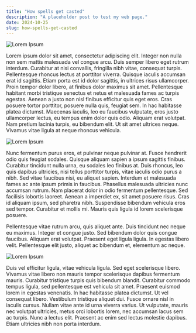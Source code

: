 ```yaml
---
title: "How spells get casted"
description: "A placeholder post to test my web page."
date: 2024-10-25
slug: how-spells-get-casted
---
```


![Lorem Ipsum](https://i.pinimg.com/originals/59/8e/6f/598e6f23715f587c7121fbb0e3f274cd.gif)

Lorem ipsum dolor sit amet, consectetur adipiscing elit. Integer non nulla non sem mattis malesuada vel congue arcu. Duis semper libero eget rutrum interdum. Curabitur at nisi convallis, fringilla nibh vitae, consequat turpis. Pellentesque rhoncus lectus at porttitor viverra. Quisque iaculis accumsan erat id sagittis. Etiam porta est id dolor sagittis, in ultrices risus ullamcorper. Proin tempor dolor libero, at finibus dolor maximus sit amet. Pellentesque habitant morbi tristique senectus et netus et malesuada fames ac turpis egestas. Aenean a justo non nisl finibus efficitur quis eget eros. Cras posuere tortor porttitor, posuere nulla quis, feugiat sem. In hac habitasse platea dictumst. Maecenas iaculis, leo eu faucibus vulputate, eros justo ullamcorper lectus, eu tempus enim dolor quis odio. Aliquam erat volutpat. Nam pretium lacinia turpis, eu bibendum elit. Ut sit amet ultrices neque. Vivamus vitae ligula at neque rhoncus vehicula.

![Lorem Ipsum](https://i.pinimg.com/originals/da/5b/ae/da5bae2156ca1043482eddaa37126101.gif)

Nunc fermentum purus eros, et pulvinar neque pulvinar at. Fusce hendrerit odio quis feugiat sodales. Quisque aliquam sapien a ipsum sagittis finibus. Curabitur tincidunt nulla urna, eu sodales leo finibus at. Duis rhoncus, leo quis dapibus ultricies, nisi tellus porttitor turpis, vitae iaculis odio purus a nibh. Sed vitae faucibus nisi, eu aliquet sapien. Interdum et malesuada fames ac ante ipsum primis in faucibus. Phasellus malesuada ultricies nunc accumsan rutrum. Nam placerat dolor in odio fermentum pellentesque. Sed facilisis lobortis laoreet. Aenean a imperdiet ex, sit amet posuere risus. Cras id aliquam ipsum, sed pharetra nibh. Suspendisse bibendum vehicula eros sed tempor. Curabitur et mollis mi. Mauris quis ligula id lorem scelerisque posuere.

Pellentesque vitae rutrum arcu, quis aliquet ante. Duis tincidunt nec neque eu maximus. Integer et congue justo. Sed bibendum dolor quis congue faucibus. Aliquam erat volutpat. Praesent eget ligula ligula. In egestas libero velit. Pellentesque elit justo, aliquet ac bibendum et, elementum ac neque.

![Lorem Ipsum](https://i.pinimg.com/564x/29/2d/d0/292dd03a92f7e25007ebbef49bb7c04b.jpg)

Duis vel efficitur ligula, vitae vehicula ligula. Sed eget scelerisque libero. Vivamus vitae libero non mauris tempor scelerisque dapibus fermentum mauris. Curabitur tristique turpis quis bibendum blandit. Curabitur commodo tempus ligula, sed pellentesque est vehicula sit amet. Praesent euismod lorem in egestas venenatis. In hac habitasse platea dictumst. Ut vel consequat libero. Vestibulum tristique aliquet dui. Fusce ornare nisl in iaculis cursus. Nullam vitae ante id urna viverra varius. Ut vulputate, mauris nec volutpat ultricies, metus orci lobortis lorem, nec accumsan lacus sem ac turpis. Nunc a lectus elit. Praesent ac enim sed lectus molestie dapibus. Etiam ultricies nibh non porta interdum.
